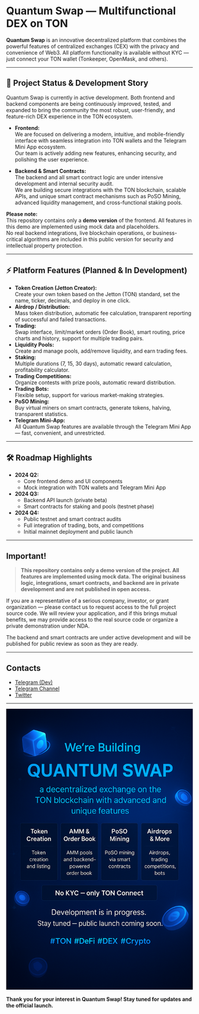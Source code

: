 # Quantum Swap — Multifunctional DEX on TON

**Quantum Swap** is an innovative decentralized platform that combines the powerful features of centralized exchanges (CEX) with the privacy and convenience of Web3. All platform functionality is available without KYC — just connect your TON wallet (Tonkeeper, OpenMask, and others).

---

## 🚀 Project Status & Development Story

Quantum Swap is currently in active development. Both frontend and backend components are being continuously improved, tested, and expanded to bring the community the most robust, user-friendly, and feature-rich DEX experience in the TON ecosystem.

- **Frontend:**  
  We are focused on delivering a modern, intuitive, and mobile-friendly interface with seamless integration into TON wallets and the Telegram Mini App ecosystem.  
  Our team is actively adding new features, enhancing security, and polishing the user experience.

- **Backend & Smart Contracts:**  
  The backend and all smart contract logic are under intensive development and internal security audit.  
  We are building secure integrations with the TON blockchain, scalable APIs, and unique smart contract mechanisms such as PoSO Mining, advanced liquidity management, and cross-functional staking pools.

**Please note:**  
This repository contains only a **demo version** of the frontend. All features in this demo are implemented using mock data and placeholders.  
No real backend integrations, live blockchain operations, or business-critical algorithms are included in this public version for security and intellectual property protection.

---

## ⚡️ Platform Features (Planned & In Development)

- **Token Creation (Jetton Creator):**  
  Create your own token based on the Jetton (TON) standard, set the name, ticker, decimals, and deploy in one click.
- **Airdrop / Distribution:**  
  Mass token distribution, automatic fee calculation, transparent reporting of successful and failed transactions.
- **Trading:**  
  Swap interface, limit/market orders (Order Book), smart routing, price charts and history, support for multiple trading pairs.
- **Liquidity Pools:**  
  Create and manage pools, add/remove liquidity, and earn trading fees.
- **Staking:**  
  Multiple durations (7, 15, 30 days), automatic reward calculation, profitability calculator.
- **Trading Competitions:**  
  Organize contests with prize pools, automatic reward distribution.
- **Trading Bots:**  
  Flexible setup, support for various market-making strategies.
- **PoSO Mining:**  
  Buy virtual miners on smart contracts, generate tokens, halving, transparent statistics.
- **Telegram Mini-App:**  
  All Quantum Swap features are available through the Telegram Mini App — fast, convenient, and unrestricted.

---

## 🛠️ Roadmap Highlights

- **2024 Q2:**  
  - Core frontend demo and UI components
  - Mock integration with TON wallets and Telegram Mini App
- **2024 Q3:**  
  - Backend API launch (private beta)
  - Smart contracts for staking and pools (testnet phase)
- **2024 Q4:**  
  - Public testnet and smart contract audits
  - Full integration of trading, bots, and competitions
  - Initial mainnet deployment and public launch

---

## Important!

> **This repository contains only a demo version of the project. All features are implemented using mock data. The original business logic, integrations, smart contracts, and backend are in private development and are not published in open access.**

If you are a representative of a serious company, investor, or grant organization — please contact us to request access to the full project source code. We will review your application, and if this brings mutual benefits, we may provide access to the real source code or organize a private demonstration under NDA.

The backend and smart contracts are under active development and will be published for public review as soon as they are ready.

---

## Contacts

- [Telegram (Dev)](https://t.me/Vahe_Ar)
- [Telegram Channel](https://t.me/q_swap)
- [Twitter](https://x.com/QuantSwap)

---
![Quantum Swap Dashboard Screenshot](public/screenshots/post.png)

**Thank you for your interest in Quantum Swap! Stay tuned for updates and the official launch.**
